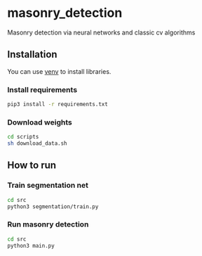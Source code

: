 # masonry_detection
Masonry detection via neural networks and classic cv algorithms

## Installation

You can use [venv](https://docs.python.org/3/tutorial/venv.html) to install libraries.

### Install requirements

```bash
pip3 install -r requirements.txt
```

### Download weights

```bash
cd scripts
sh download_data.sh
```

## How to run

### Train segmentation net

```bash
cd src
python3 segmentation/train.py
```

### Run masonry detection

```bash
cd src
python3 main.py
```
